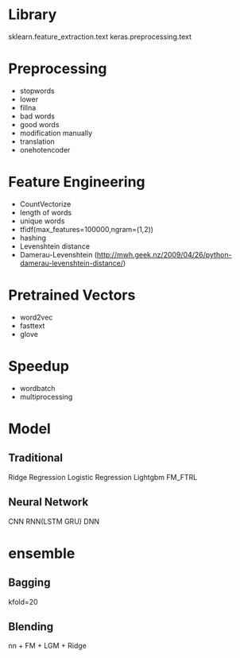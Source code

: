 # Library
sklearn.feature_extraction.text
keras.preprocessing.text

# Preprocessing
- stopwords
- lower
- fillna
- bad words
- good words
- modification manually
- translation
- onehotencoder

# Feature Engineering
- CountVectorize
- length of words
- unique words
- tfidf(max_features=100000,ngram=(1,2))
- hashing
- Levenshtein distance
- Damerau-Levenshtein
(http://mwh.geek.nz/2009/04/26/python-damerau-levenshtein-distance/)

# Pretrained Vectors
- word2vec
- fasttext
- glove

# Speedup
- wordbatch
- multiprocessing

# Model
## Traditional 
Ridge Regression
Logistic Regression
Lightgbm
FM_FTRL

## Neural Network
CNN
RNN(LSTM GRU)
DNN

# ensemble
## Bagging
kfold=20

## Blending
nn + FM + LGM + Ridge
